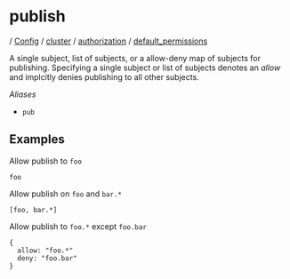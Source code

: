 # publish

/ [Config](../../../../index.md) / [cluster](../../../index.md) / [authorization](../../index.md) / [default_permissions](../index.md) 

A single subject, list of subjects, or a allow-deny map of
subjects for publishing. Specifying a single subject or list
of subjects denotes an *allow* and implcitly denies publishing
to all other subjects.

*Aliases*
- `pub`

## Examples

Allow publish to `foo`
```
foo
```
Allow publish on `foo` and `bar.*`
```
[foo, bar.*]
```
Allow publish to `foo.*` except `foo.bar`
```
{
  allow: "foo.*"
  deny: "foo.bar"
}
```

